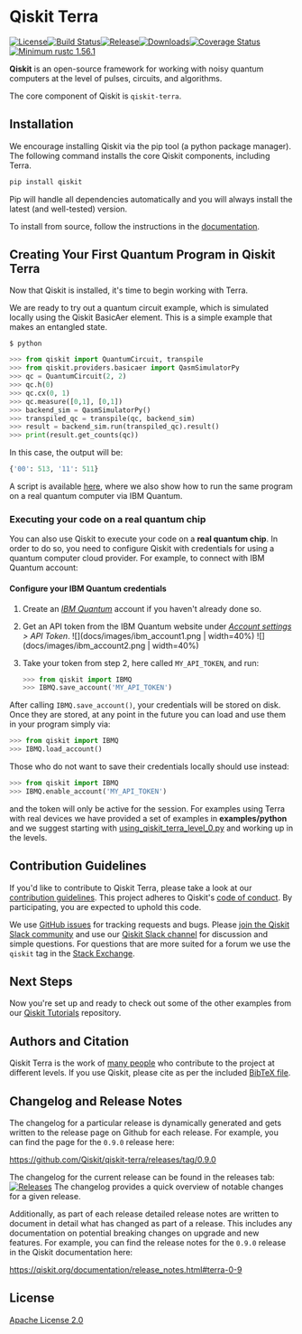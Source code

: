 # Qiskit Terra
[![License](https://img.shields.io/github/license/Qiskit/qiskit-terra.svg?style=popout-square)](https://opensource.org/licenses/Apache-2.0)<!--- long-description-skip-begin -->[![Build Status](https://img.shields.io/travis/com/Qiskit/qiskit-terra/master.svg?style=popout-square)](https://travis-ci.com/Qiskit/qiskit-terra)[![Release](https://img.shields.io/github/release/Qiskit/qiskit-terra.svg?style=popout-square)](https://github.com/Qiskit/qiskit-terra/releases)[![Downloads](https://img.shields.io/pypi/dm/qiskit-terra.svg?style=popout-square)](https://pypi.org/project/qiskit-terra/)[![Coverage Status](https://coveralls.io/repos/github/Qiskit/qiskit-terra/badge.svg?branch=main)](https://coveralls.io/github/Qiskit/qiskit-terra?branch=main)[![Minimum rustc 1.56.1](https://img.shields.io/badge/rustc-1.56.1+-blue.svg)](https://rust-lang.github.io/rfcs/2495-min-rust-version.html)<!--- long-description-skip-end -->

**Qiskit** is an open-source framework for working with noisy quantum computers at the level of pulses, circuits, and algorithms.

The core component of Qiskit is `qiskit-terra`.

## Installation

We encourage installing Qiskit via the pip tool (a python package manager). The following command installs the core Qiskit components, including Terra.

```bash
pip install qiskit
```

Pip will handle all dependencies automatically and you will always install the latest (and well-tested) version.

To install from source, follow the instructions in the [documentation](https://qiskit.org/documentation/contributing_to_qiskit.html#install-install-from-source-label).

## Creating Your First Quantum Program in Qiskit Terra

Now that Qiskit is installed, it's time to begin working with Terra.

We are ready to try out a quantum circuit example, which is simulated locally using
the Qiskit BasicAer element. This is a simple example that makes an entangled state.

```
$ python
```

```python
>>> from qiskit import QuantumCircuit, transpile
>>> from qiskit.providers.basicaer import QasmSimulatorPy
>>> qc = QuantumCircuit(2, 2)
>>> qc.h(0)
>>> qc.cx(0, 1)
>>> qc.measure([0,1], [0,1])
>>> backend_sim = QasmSimulatorPy()
>>> transpiled_qc = transpile(qc, backend_sim)
>>> result = backend_sim.run(transpiled_qc).result()
>>> print(result.get_counts(qc))
```

In this case, the output will be:

```python
{'00': 513, '11': 511}
```

A script is available [here](examples/python/ibmq/hello_quantum.py), where we also show how to run the same program on a real quantum computer via IBM Quantum.

### Executing your code on a real quantum chip

You can also use Qiskit to execute your code on a
**real quantum chip**. 
In order to do so, you need to configure Qiskit with credentials for using a quantum computer cloud provider. For example, to connect with IBM Quantum account:

#### Configure your IBM Quantum credentials

1. Create an _[IBM Quantum](https://quantum-computing.ibm.com)_ account if you haven't already done so.

2. Get an API token from the IBM Quantum website under _[Account settings](https://quantum-computing.ibm.com/account) > API Token_. ![](docs/images/ibm_account1.png | width=40%) ![](docs/images/ibm_account2.png | width=40%)

3. Take your token from step 2, here called `MY_API_TOKEN`, and run:

   ```python
   >>> from qiskit import IBMQ
   >>> IBMQ.save_account('MY_API_TOKEN')
    ```

After calling `IBMQ.save_account()`, your credentials will be stored on disk.
Once they are stored, at any point in the future you can load and use them
in your program simply via:

```python
>>> from qiskit import IBMQ
>>> IBMQ.load_account()
```

Those who do not want to save their credentials locally should use instead:

```python
>>> from qiskit import IBMQ
>>> IBMQ.enable_account('MY_API_TOKEN')
```

and the token will only be active for the session. For examples using Terra with real
devices we have provided a set of examples in **examples/python** and we suggest starting with [using_qiskit_terra_level_0.py](examples/python/using_qiskit_terra_level_0.py) and working up in
the levels.

## Contribution Guidelines

If you'd like to contribute to Qiskit Terra, please take a look at our
[contribution guidelines](CONTRIBUTING.md). This project adheres to Qiskit's [code of conduct](CODE_OF_CONDUCT.md). By participating, you are expected to uphold this code.

We use [GitHub issues](https://github.com/Qiskit/qiskit-terra/issues) for tracking requests and bugs. Please
[join the Qiskit Slack community](https://ibm.co/joinqiskitslack)
and use our [Qiskit Slack channel](https://qiskit.slack.com) for discussion and simple questions.
For questions that are more suited for a forum we use the `qiskit` tag in the [Stack Exchange](https://quantumcomputing.stackexchange.com/questions/tagged/qiskit).

## Next Steps

Now you're set up and ready to check out some of the other examples from our
[Qiskit Tutorials](https://github.com/Qiskit/qiskit-tutorials) repository.

## Authors and Citation

Qiskit Terra is the work of [many people](https://github.com/Qiskit/qiskit-terra/graphs/contributors) who contribute
to the project at different levels. If you use Qiskit, please cite as per the included [BibTeX file](https://github.com/Qiskit/qiskit/blob/master/Qiskit.bib).

## Changelog and Release Notes

The changelog for a particular release is dynamically generated and gets
written to the release page on Github for each release. For example, you can
find the page for the `0.9.0` release here:

https://github.com/Qiskit/qiskit-terra/releases/tag/0.9.0

The changelog for the current release can be found in the releases tab:
[![Releases](https://img.shields.io/github/release/Qiskit/qiskit-terra.svg?style=popout-square)](https://github.com/Qiskit/qiskit-terra/releases)
The changelog provides a quick overview of notable changes for a given
release.

Additionally, as part of each release detailed release notes are written to
document in detail what has changed as part of a release. This includes any
documentation on potential breaking changes on upgrade and new features.
For example, you can find the release notes for the `0.9.0` release in the
Qiskit documentation here:

https://qiskit.org/documentation/release_notes.html#terra-0-9

## License

[Apache License 2.0](LICENSE.txt)
